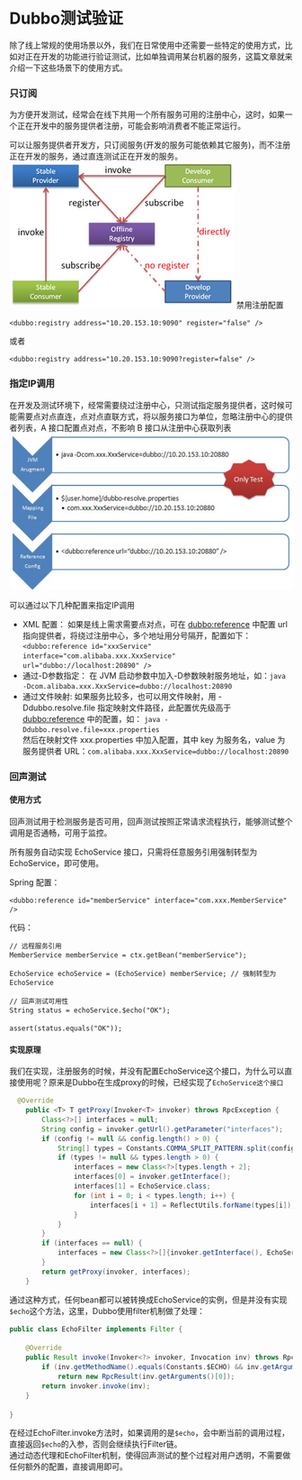 # Dubbo测试验证

除了线上常规的使用场景以外，我们在日常使用中还需要一些特定的使用方式，比如对正在开发的功能进行验证测试，比如单独调用某台机器的服务，这篇文章就来介绍一下这些场景下的使用方式。

### 只订阅  
为方便开发测试，经常会在线下共用一个所有服务可用的注册中心，这时，如果一个正在开发中的服务提供者注册，可能会影响消费者不能正常运行。

可以让服务提供者开发方，只订阅服务(开发的服务可能依赖其它服务)，而不注册正在开发的服务，通过直连测试正在开发的服务。     
![/user-guide/images/subscribe-only.jpg](../../img/blog/subscribe-only.jpg)
禁用注册配置

    <dubbo:registry address="10.20.153.10:9090" register="false" />
或者

    <dubbo:registry address="10.20.153.10:9090?register=false" />

### 指定IP调用  
在开发及测试环境下，经常需要绕过注册中心，只测试指定服务提供者，这时候可能需要点对点直连，点对点直联方式，将以服务接口为单位，忽略注册中心的提供者列表，A 接口配置点对点，不影响 B 接口从注册中心获取列表  
![/user-guide/images/subscribe-only.jpg](../../img/blog/dubbo-directly.jpg)

可以通过以下几种配置来指定IP调用   

* XML 配置： 如果是线上需求需要点对点，可在 <dubbo:reference> 中配置 url 指向提供者，将绕过注册中心，多个地址用分号隔开，配置如下：
    `<dubbo:reference id="xxxService" interface="com.alibaba.xxx.XxxService" url="dubbo://localhost:20890" />`   
* 通过-D参数指定： 在 JVM 启动参数中加入-D参数映射服务地址，如：`java -Dcom.alibaba.xxx.XxxService=dubbo://localhost:20890`  
* 通过文件映射: 如果服务比较多，也可以用文件映射，用 -Ddubbo.resolve.file 指定映射文件路径，此配置优先级高于 <dubbo:reference> 中的配置，如：
`java -Ddubbo.resolve.file=xxx.properties`  
然后在映射文件 xxx.properties 中加入配置，其中 key 为服务名，value 为服务提供者 URL：`com.alibaba.xxx.XxxService=dubbo://localhost:20890`  

### 回声测试
#### 使用方式
回声测试用于检测服务是否可用，回声测试按照正常请求流程执行，能够测试整个调用是否通畅，可用于监控。

所有服务自动实现 EchoService 接口，只需将任意服务引用强制转型为 EchoService，即可使用。

Spring 配置：

    <dubbo:reference id="memberService" interface="com.xxx.MemberService" />
代码：

```
// 远程服务引用
MemberService memberService = ctx.getBean("memberService"); 
 
EchoService echoService = (EchoService) memberService; // 强制转型为EchoService

// 回声测试可用性
String status = echoService.$echo("OK"); 
 
assert(status.equals("OK"));
```  
#### 实现原理  
我们在实现，注册服务的时候，并没有配置EchoService这个接口，为什么可以直接使用呢？原来是Dubbo在生成proxy的时候，已经实现了`EchoService这个接口`    

```java
  @Override
    public <T> T getProxy(Invoker<T> invoker) throws RpcException {
        Class<?>[] interfaces = null;
        String config = invoker.getUrl().getParameter("interfaces");
        if (config != null && config.length() > 0) {
            String[] types = Constants.COMMA_SPLIT_PATTERN.split(config);
            if (types != null && types.length > 0) {
                interfaces = new Class<?>[types.length + 2];
                interfaces[0] = invoker.getInterface();
                interfaces[1] = EchoService.class;
                for (int i = 0; i < types.length; i++) {
                    interfaces[i + 1] = ReflectUtils.forName(types[i]);
                }
            }
        }
        if (interfaces == null) {
            interfaces = new Class<?>[]{invoker.getInterface(), EchoService.class};
        }
        return getProxy(invoker, interfaces);
    }
```  
通过这种方式，任何bean都可以被转换成EchoService的实例，但是并没有实现`$echo`这个方法，这里，Dubbo使用filter机制做了处理：  

```java
public class EchoFilter implements Filter {

    @Override
    public Result invoke(Invoker<?> invoker, Invocation inv) throws RpcException {
        if (inv.getMethodName().equals(Constants.$ECHO) && inv.getArguments() != null && inv.getArguments().length == 1)
            return new RpcResult(inv.getArguments()[0]);
        return invoker.invoke(inv);
    }

}
```
在经过EchoFilter.invoke方法时，如果调用的是`$echo`，会中断当前的调用过程，直接返回`$echo`的入参，否则会继续执行Filter链。  
通过动态代理和EchoFilter机制，使得回声测试的整个过程对用户透明，不需要做任何额外的配置，直接调用即可。